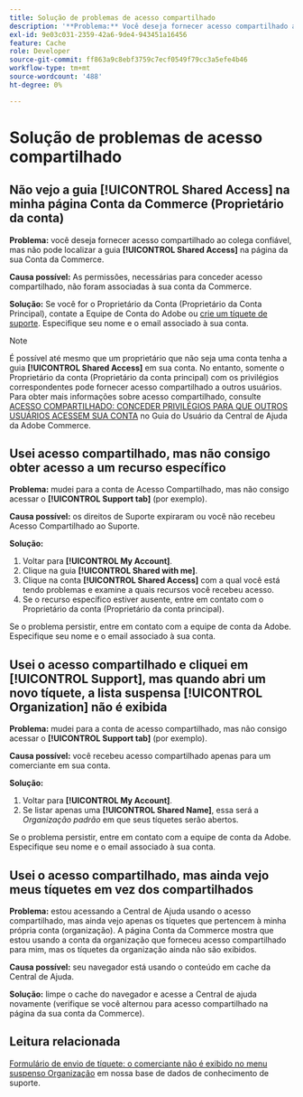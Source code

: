 ```yaml
---
title: Solução de problemas de acesso compartilhado
description: '**Problema:** Você deseja fornecer acesso compartilhado ao colega confiável, mas não pode localizar a guia **Acesso compartilhado** na página Conta da Commerce.'
exl-id: 9e03c031-2359-42a6-9de4-943451a16456
feature: Cache
role: Developer
source-git-commit: ff863a9c8ebf3759c7ecf0549f79cc3a5efe4b46
workflow-type: tm+mt
source-wordcount: '488'
ht-degree: 0%

---
```


# Solução de problemas de acesso compartilhado

## Não vejo a guia [!UICONTROL Shared Access] na minha página Conta da Commerce (Proprietário da conta)

**Problema:** você deseja fornecer acesso compartilhado ao colega confiável, mas não pode localizar a guia **[!UICONTROL Shared Access]** na página da sua Conta da Commerce.

**Causa possível:** As permissões, necessárias para conceder acesso compartilhado, não foram associadas à sua conta da Commerce.

**Solução:** Se você for o Proprietário da Conta (Proprietário da Conta Principal), contate a Equipe de Conta do Adobe ou [crie um tíquete de suporte](/help/help-center-guide/help-center/magento-help-center-user-guide.md#merchant-not-displayed). Especifique seu nome e o email associado à sua conta.

>[!NOTE]
>
>É possível até mesmo que um proprietário que não seja uma conta tenha a guia **[!UICONTROL Shared Access]** em sua conta. No entanto, somente o Proprietário da conta (Proprietário da conta principal) com os privilégios correspondentes pode fornecer acesso compartilhado a outros usuários. Para obter mais informações sobre acesso compartilhado, consulte [ACESSO COMPARTILHADO: CONCEDER PRIVILÉGIOS PARA QUE OUTROS USUÁRIOS ACESSEM SUA CONTA](https://experienceleague.adobe.com/docs/commerce-knowledge-base/kb/help-center-guide/magento-help-center-user-guide.html?lang=en#shared-access) no Guia do Usuário da Central de Ajuda da Adobe Commerce.

## Usei acesso compartilhado, mas não consigo obter acesso a um recurso específico

**Problema:** mudei para a conta de Acesso Compartilhado, mas não consigo acessar o **[!UICONTROL Support tab]** (por exemplo).

**Causa possível:** os direitos de Suporte expiraram ou você não recebeu Acesso Compartilhado ao Suporte.

**Solução:**

1. Voltar para **[!UICONTROL My Account]**.
1. Clique na guia **[!UICONTROL Shared with me]**.
1. Clique na conta **[!UICONTROL Shared Access]** com a qual você está tendo problemas e examine a quais recursos você recebeu acesso.
1. Se o recurso específico estiver ausente, entre em contato com o Proprietário da conta (Proprietário da conta principal).

Se o problema persistir, entre em contato com a equipe de conta da Adobe. Especifique seu nome e o email associado à sua conta.

## Usei o acesso compartilhado e cliquei em [!UICONTROL Support], mas quando abri um novo tíquete, a lista suspensa [!UICONTROL Organization] não é exibida

**Problema:** mudei para a conta de acesso compartilhado, mas não consigo acessar o **[!UICONTROL Support tab]** (por exemplo).

**Causa possível:** você recebeu acesso compartilhado apenas para um comerciante em sua conta.

**Solução:**

1. Voltar para **[!UICONTROL My Account]**.
1. Se listar apenas uma **[!UICONTROL Shared Name]**, essa será a *Organização padrão* em que seus tíquetes serão abertos.

Se o problema persistir, entre em contato com a equipe de conta da Adobe. Especifique seu nome e o email associado à sua conta.

## Usei o acesso compartilhado, mas ainda vejo meus tíquetes em vez dos compartilhados

**Problema:** estou acessando a Central de Ajuda usando o acesso compartilhado, mas ainda vejo apenas os tíquetes que pertencem à minha própria conta (organização). A página Conta da Commerce mostra que estou usando a conta da organização que forneceu acesso compartilhado para mim, mas os tíquetes da organização ainda não são exibidos.

**Causa possível:** seu navegador está usando o conteúdo em cache da Central de Ajuda.

**Solução:** limpe o cache do navegador e acesse a Central de ajuda novamente (verifique se você alternou para acesso compartilhado na página da sua conta da Commerce).

## Leitura relacionada

[Formulário de envio de tíquete: o comerciante não é exibido no menu suspenso Organização](/help/help-center-guide/help-center/magento-help-center-user-guide.md#merchant-not-displayed) em nossa base de dados de conhecimento de suporte.
